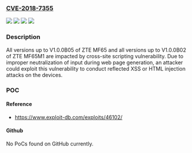 ### [CVE-2018-7355](https://cve.mitre.org/cgi-bin/cvename.cgi?name=CVE-2018-7355)
![](https://img.shields.io/static/v1?label=Product&message=MF65&color=blue)
![](https://img.shields.io/static/v1?label=Product&message=MF65M1&color=blue)
![](https://img.shields.io/static/v1?label=Version&message=n%2Fa&color=blue)
![](https://img.shields.io/static/v1?label=Vulnerability&message=Improper%20Neutralization%20of%20Input%20During%20Web%20Page%20Generation%20('Cross-site%20Scripting')&color=brighgreen)

### Description

All versions up to V1.0.0B05 of ZTE MF65 and all versions up to V1.0.0B02 of ZTE MF65M1 are impacted by cross-site scripting vulnerability. Due to improper neutralization of input during web page generation, an attacker could exploit this vulnerability to conduct reflected XSS or HTML injection attacks on the devices.

### POC

#### Reference
- https://www.exploit-db.com/exploits/46102/

#### Github
No PoCs found on GitHub currently.


